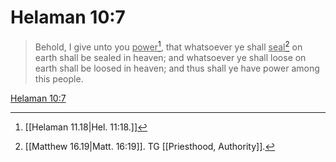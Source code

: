 # Helaman 10:7

> Behold, I give unto you <u>power</u>[^a], that whatsoever ye shall <u>seal</u>[^b] on earth shall be sealed in heaven; and whatsoever ye shall loose on earth shall be loosed in heaven; and thus shall ye have power among this people.

[Helaman 10:7](https://www.churchofjesuschrist.org/study/scriptures/bofm/hel/10?lang=eng&id=p7#p7)


[^a]: [[Helaman 11.18|Hel. 11:18.]]
[^b]: [[Matthew 16.19|Matt. 16:19]]. TG [[Priesthood, Authority]].
